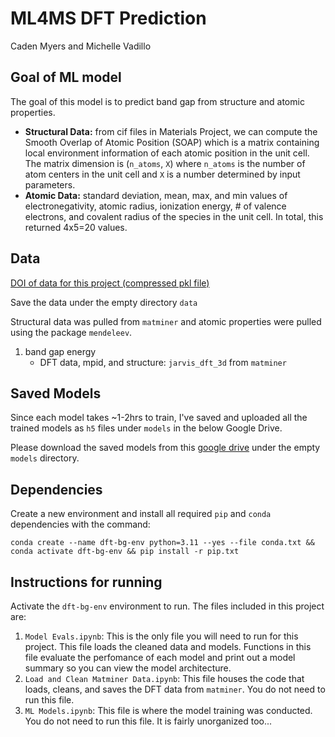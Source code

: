 # ML4MS DFT Prediction
Caden Myers and Michelle Vadillo

## Goal of ML model
The goal of this model is to predict band gap from structure and atomic properties.

- **Structural Data:** from cif files in Materials Project, we can compute the Smooth Overlap of Atomic Position (SOAP) which is a matrix containing local environment information of each atomic position in the unit cell. The matrix dimension is (`n_atoms`, `X`) where `n_atoms` is the number of atom centers in the unit cell and `X` is a number determined by input parameters.
- **Atomic Data:** standard deviation, mean, max, and min values of electronegativity, atomic radius, ionization energy, # of valence electrons, and covalent radius of the species in the unit cell. In total, this returned 4x5=20 values. 

## Data
[DOI of data for this project (compressed pkl file)](https://doi.org/10.5281/zenodo.15366727)

Save the data under the empty directory `data`

Structural data was pulled from `matminer` and atomic properties were pulled using the package `mendeleev`. 

1) band gap energy
   - DFT data, mpid, and structure: `jarvis_dft_3d` from `matminer`

## Saved Models

Since each model takes ~1-2hrs to train, I've saved and uploaded all the trained models as `h5` files under `models` in the below Google Drive.

Please download the saved models from this [google drive](https://drive.google.com/drive/folders/1di1Z4m6CiwAwrqTfYHz8m1UNToHFoKvY?usp=drive_link) under the empty `models` directory.

## Dependencies
Create a new environment and install all required `pip` and `conda` dependencies with the command:

```
conda create --name dft-bg-env python=3.11 --yes --file conda.txt && conda activate dft-bg-env && pip install -r pip.txt
```

## Instructions for running

Activate the `dft-bg-env` environment to run. The files included in this project are:

1) `Model Evals.ipynb`: This is the only file you will need to run for this project. This file loads the cleaned data and models. Functions in this file evaluate the perfomance of each model and print out a model summary so you can view the model architecture.
2) `Load and Clean Matminer Data.ipynb`: This file houses the code that loads, cleans, and saves the DFT data from `matminer`. You do not need to run this file.
3) `ML Models.ipynb`: This file is where the model training was conducted. You do not need to run this file. It is fairly unorganized too...